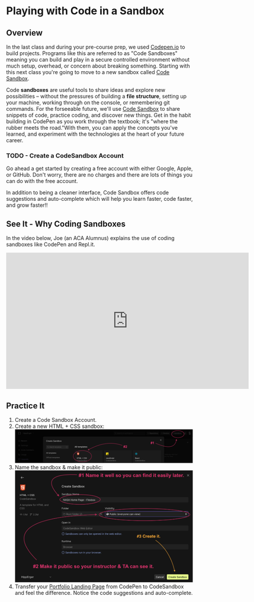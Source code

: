 # Playing with Code in a Sandbox
<!-- This is how each subject should be introduced. Give the students structure so they know they can start trusting the process sooner!  -->

## Overview

In the last class and during your pre-course prep, we used [Codepen.io](http://codepen.io/) to build projects. Programs like this are referred to as "Code Sandboxes" meaning you can build and play in a secure controlled environment without much setup, overhead, or concern about breaking something. Starting with this next class you're going to move to a new sandbox called [Code Sandbox](https://codesandbox.io/).

Code **sandboxes** are useful tools to share ideas and explore new possibilities – without the pressures of building a **file structure**, setting up your machine, working through on the console, or remembering git commands. For the forseeable future, we'll use [Code Sandbox](https://codesandbox.io/) to share snippets of code, practice coding, and discover new things. Get in the habit building in CodePen as you work through the textbook; it's "where the rubber meets the road."With them, you can apply the concepts you've learned, and experiment with the technologies at the heart of your future career.

### TODO - Create a CodeSandbox Account

Go ahead a get started by creating a free account with either Google, Apple, or GitHub. Don't worry, there are no charges and there are lots of things you can do with the free account.

In addition to being a cleaner interface, Code Sandbox offers code suggestions and auto-complete which will help you learn faster, code faster, and grow faster!!

## See It - Why Coding Sandboxes

In the video below, Joe (an ACA Alumnus) explains the use of coding sandboxes like CodePen and Repl.it.

<!-- ! Video Content: Joe@ACA =  211 codesandboxes -->
<iframe src="https://player.vimeo.com/video/928495258?badge=0&amp;autopause=0&amp;player_id=0&amp;app_id=58479" width="655" height="368" frameborder="0" allow="autoplay; fullscreen; picture-in-picture; clipboard-write" title="jss211_sandboxes"></iframe>

<!-- TODO Delete - Zcopy - https://player.vimeo.com/video/372995742  -->

## Practice It

1. Create a Code Sandbox Account.
1. Create a new HTML + CSS sandbox:
    ![codeSandbox-createNewSandbox](../images/codeSandbox-createNewSandbox.png)
1. Name the sandbox & make it public:
    ![codeSandbox-NameAndMakePublic](../images/codeSandbox-NameAndMakePublic.png)
1. Transfer your [Portfolio Landing Page](../module-1/class-1.md) from CodePen to CodeSandbox and feel the difference. Notice the code suggestions and auto-complete.
